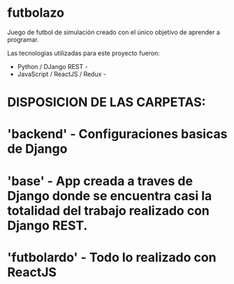 # futbolazo
Juego de futbol de simulación creado con el único objetivo de aprender a programar.

Las tecnologias utilizadas para este proyecto fueron:
  - Python / DJango REST -
  - JavaScript / ReactJS / Redux -
  
# DISPOSICION DE LAS CARPETAS:
# 'backend' - Configuraciones basicas de Django
# 'base' - App creada a traves de Django donde se encuentra casi la totalidad del trabajo realizado con Django REST.
# 'futbolardo' - Todo lo realizado con ReactJS
